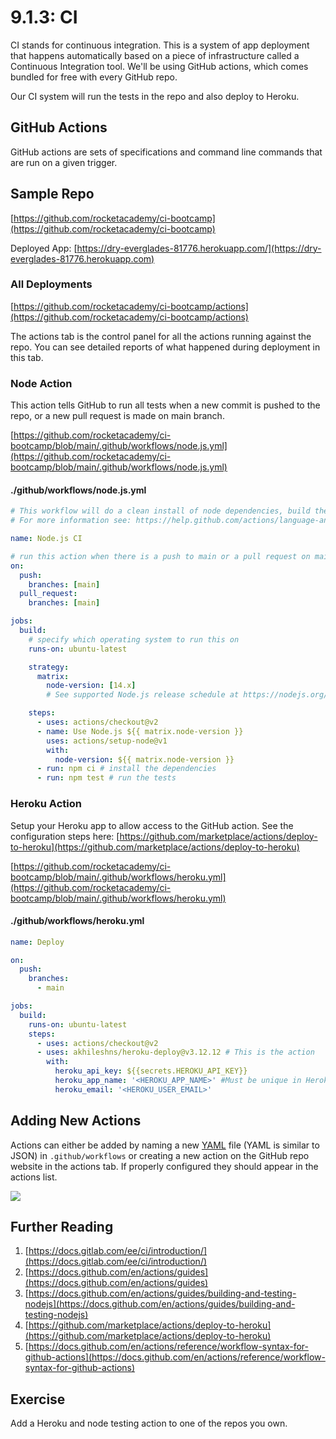 # 9.1.3: CI

CI stands for continuous integration. This is a system of app deployment that happens automatically based on a piece of infrastructure called a Continuous Integration tool. We'll be using GitHub actions, which comes bundled for free with every GitHub repo.

Our CI system will run the tests in the repo and also deploy to Heroku.

## GitHub Actions

GitHub actions are sets of specifications and command line commands that are run on a given trigger.

## Sample Repo

[https://github.com/rocketacademy/ci-bootcamp](https://github.com/rocketacademy/ci-bootcamp)

Deployed App: [https://dry-everglades-81776.herokuapp.com/](https://dry-everglades-81776.herokuapp.com)

### All Deployments

[https://github.com/rocketacademy/ci-bootcamp/actions](https://github.com/rocketacademy/ci-bootcamp/actions)

The actions tab is the control panel for all the actions running against the repo. You can see detailed reports of what happened during deployment in this tab.

### Node Action

This action tells GitHub to run all tests when a new commit is pushed to the repo, or a new pull request is made on main branch.

[https://github.com/rocketacademy/ci-bootcamp/blob/main/.github/workflows/node.js.yml](https://github.com/rocketacademy/ci-bootcamp/blob/main/.github/workflows/node.js.yml)

#### ./github/workflows/node.js.yml

```yaml
# This workflow will do a clean install of node dependencies, build the source code and run tests across different versions of node
# For more information see: https://help.github.com/actions/language-and-framework-guides/using-nodejs-with-github-actions

name: Node.js CI

# run this action when there is a push to main or a pull request on main
on:
  push:
    branches: [main]
  pull_request:
    branches: [main]

jobs:
  build:
    # specify which operating system to run this on
    runs-on: ubuntu-latest

    strategy:
      matrix:
        node-version: [14.x]
        # See supported Node.js release schedule at https://nodejs.org/en/about/releases/

    steps:
      - uses: actions/checkout@v2
      - name: Use Node.js ${{ matrix.node-version }}
        uses: actions/setup-node@v1
        with:
          node-version: ${{ matrix.node-version }}
      - run: npm ci # install the dependencies
      - run: npm test # run the tests
```

### Heroku Action

Setup your Heroku app to allow access to the GitHub action. See the configuration steps here: [https://github.com/marketplace/actions/deploy-to-heroku](https://github.com/marketplace/actions/deploy-to-heroku)

[https://github.com/rocketacademy/ci-bootcamp/blob/main/.github/workflows/heroku.yml](https://github.com/rocketacademy/ci-bootcamp/blob/main/.github/workflows/heroku.yml)

#### ./github/workflows/heroku.yml

```yaml
name: Deploy

on:
  push:
    branches:
      - main

jobs:
  build:
    runs-on: ubuntu-latest
    steps:
      - uses: actions/checkout@v2
      - uses: akhileshns/heroku-deploy@v3.12.12 # This is the action
        with:
          heroku_api_key: ${{secrets.HEROKU_API_KEY}}
          heroku_app_name: '<HEROKU_APP_NAME>' #Must be unique in Heroku
          heroku_email: '<HEROKU_USER_EMAIL>'
```

## Adding New Actions

Actions can either be added by naming a new [YAML](https://en.wikipedia.org/wiki/YAML) file (YAML is similar to JSON) in `.github/workflows` or creating a new action on the GitHub repo website in the actions tab. If properly configured they should appear in the actions list.

![](../../../old\_bootcamp\_docs/.gitbook/assets/screen-shot-2021-03-16-at-12.54.11-am.png)

## Further Reading

1. [https://docs.gitlab.com/ee/ci/introduction/](https://docs.gitlab.com/ee/ci/introduction/)
2. [https://docs.github.com/en/actions/guides](https://docs.github.com/en/actions/guides)
3. [https://docs.github.com/en/actions/guides/building-and-testing-nodejs](https://docs.github.com/en/actions/guides/building-and-testing-nodejs)
4. [https://github.com/marketplace/actions/deploy-to-heroku](https://github.com/marketplace/actions/deploy-to-heroku)
5. [https://docs.github.com/en/actions/reference/workflow-syntax-for-github-actions](https://docs.github.com/en/actions/reference/workflow-syntax-for-github-actions)

## Exercise

Add a Heroku and node testing action to one of the repos you own.
